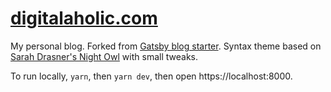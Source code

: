# [digitalaholic.com](https://www.digitalaholic.com/)

My personal blog. Forked from [Gatsby blog starter](https://github.com/gatsbyjs/gatsby-starter-blog). Syntax theme based on [Sarah Drasner's Night Owl](https://github.com/sdras/night-owl-vscode-theme/) with small tweaks.

To run locally, `yarn`, then `yarn dev`, then open https://localhost:8000.
